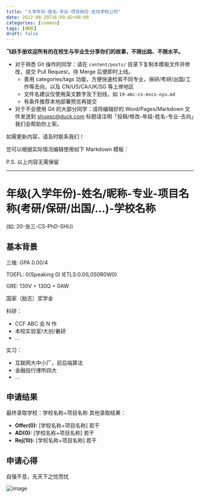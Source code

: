 ```yaml
---
title: "入学年份-姓名-专业-项目岗位-去向学校公司"
date: 2022-08-29T16:09:02+08:00
categories: [common]
tags: [模板]
draft: false
---
```


**飞跃手册欢迎所有的在校生与毕业生分享你们的故事，不限出路、不限水平。**

- 对于熟悉 Git 操作的同学：请在 `content/posts/` 目录下复制本模板文件并修改，提交 Pull Request，待 Merge 后便即时上线。
  - 善用 categories/tags 功能，方便快速检索不同专业，保研/考研/出国/工作等去向，以及 CN/US/CA/UK/SG 等上岸地区
  - 文件名建议仅使用英文数字及下划线，如 `19-abc-cs-mscs-nyu.md`
  - 有条件推荐本地部署预览再提交
- 对于不会使用 Git 的大部分同学：请将编辑好的 Word/Pages/Markdown 文件发送到 shuosc@duck.com 标题请注明「投稿/修改-年级-姓名-专业-去向」我们会帮助你上架。

如需更新内容，请及时联系我们！

您可以根据实际情况编辑使用如下 Markdown 模板：

P.S. 以上内容无需保留

---

# 年级(入学年份)-姓名/昵称-专业-项目名称(考研/保研/出国/...)-学校名称
 (如: 20-张三-CS-PhD-SHU)

## 基本背景 

三维: GPA 0.00/4

TOEFL: 0(Speaking 0) IETLS:0.0(L0S0R0W0)

GRE: 130V + 130Q + 0AW

国家（励志）奖学金

科研：
- CCF ABC 会 N 作
- 本校实验室/大创/暑研
- ...

实习：
- 互联网大中小厂，前后端算法
- 金融投行律所四大
- ...

## 申请结果 

最终录取学校：学校名称+项目名称 
其他录取结果： 

- **Offer(0):** [学校名称+项目名称] 若干 
- **AD(0):** [学校名称+项目名称] 若干 
- **Rej(10):** [学校名称+项目名称] 若干 

## 申请心得 

自强不息，先天下之忧而忧

![image](https://user-images.githubusercontent.com/54206290/187168371-1a53ee10-c7e4-4943-bfba-b26985ed9ade.png)

